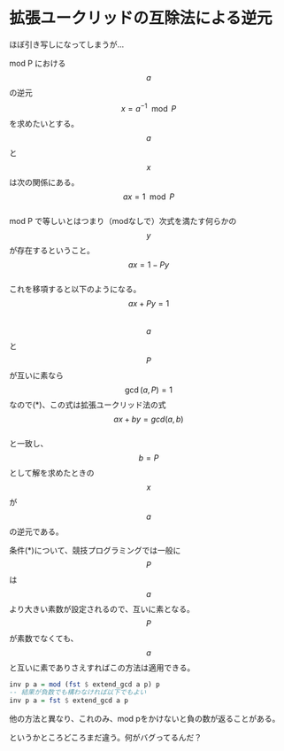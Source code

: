 # 拡張ユークリッドの互除法による逆元

ほぼ引き写しになってしまうが…

mod P における $$a$$の逆元$$x = a^{-1} \mod P$$ を求めたいとする。  
$$a$$と$$x$$は次の関係にある。  
$$a x = 1 \mod P$$  
mod P で等しいとはつまり（modなしで）次式を満たす何らかの$$y$$ が存在するということ。  
$$ax = 1 - Py$$  
これを移項すると以下のようになる。  
$$ax + Py = 1$$  
$$a$$と $$P$$ が互いに素なら $$\gcd(a,P) = 1$$なので\(\*\)、この式は拡張ユークリッド法の式  
$$ax + by = gcd(a,b)$$  
と一致し、$$b=P$$として解を求めたときの$$x$$が$$a$$の逆元である。

条件\(\*\)について、競技プログラミングでは一般に$$P$$は$$a$$より大きい素数が設定されるので、互いに素となる。  
$$P$$が素数でなくても、$$a$$と互いに素でありさえすればこの方法は適用できる。

```haskell
inv p a = mod (fst $ extend_gcd a p) p
-- 結果が負数でも構わなければ以下でもよい
inv p a = fst $ extend_gcd a p
```

他の方法と異なり、これのみ、mod pをかけないと負の数が返ることがある。

というかところどころまだ違う。何がバグってるんだ？

